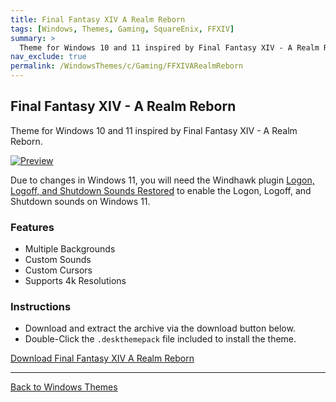 ```yaml
---
title: Final Fantasy XIV A Realm Reborn
tags: [Windows, Themes, Gaming, SquareEnix, FFXIV]
summary: >
  Theme for Windows 10 and 11 inspired by Final Fantasy XIV - A Realm Reborn.
nav_exclude: true
permalink: /WindowsThemes/c/Gaming/FFXIVARealmReborn
---
```


## Final Fantasy XIV - A Realm Reborn
Theme for Windows 10 and 11 inspired by Final Fantasy XIV - A Realm Reborn.

[![Preview](https://gitlab.com/the-back-room/deskthemepacks/sfw/ffxiv-arr/-/raw/main/Extras/Preview.bmp)](https://gitlab.com/the-back-room/deskthemepacks/sfw/ffxiv-arr/-/raw/main/Extras/Preview.bmp)

Due to changes in Windows 11, you will need the Windhawk plugin [Logon, Logoff, and Shutdown Sounds Restored](https://windhawk.net/mods/logon-logoff-shutdown-sounds) to enable the Logon, Logoff, and Shutdown sounds on Windows 11.

### Features

- Multiple Backgrounds
- Custom Sounds
- Custom Cursors
- Supports 4k Resolutions

### Instructions

- Download and extract the archive via the download button below.
- Double-Click the `.deskthemepack` file included to install the theme.

<a href="https://gitlab.com/the-back-room/deskthemepacks/sfw/ffxiv-arr/-/archive/main/ffxiv-arr-main.zip" class="btn btn--primary btn--lg" target="_blank" rel="noopener noreferrer">Download Final Fantasy XIV A Realm Reborn</a>

---

<a href="/WindowsThemes" class="btn btn--secondary btn--sm">Back to Windows Themes</a>